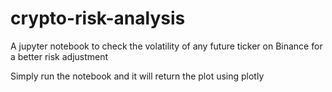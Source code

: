# crypto-risk-analysis
A jupyter notebook to check the volatility of any future ticker on Binance for a better risk adjustment

Simply run the notebook and it will return the plot using plotly

